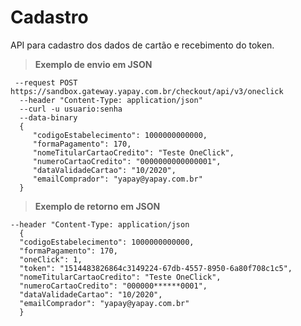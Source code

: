 # Cadastro

API para cadastro dos dados de cartão e recebimento do token.

> **Exemplo de envio em JSON**

```curl
 --request POST https://sandbox.gateway.yapay.com.br/checkout/api/v3/oneclick
  --header "Content-Type: application/json"
  --curl -u usuario:senha
  --data-binary
  {
     "codigoEstabelecimento": 1000000000000,
     "formaPagamento": 170,
     "nomeTitularCartaoCredito": "Teste OneClick",
     "numeroCartaoCredito": "0000000000000001",
     "dataValidadeCartao": "10/2020",
     "emailComprador": "yapay@yapay.com.br"
  }
```

> **Exemplo de retorno em JSON**

```curl
--header "Content-Type: application/json
  { 
  "codigoEstabelecimento": 1000000000000,
  "formaPagamento": 170,
  "oneClick": 1,
  "token": "1514483826864c3149224-67db-4557-8950-6a80f708c1c5",
  "nomeTitularCartaoCredito": "Teste OneClick",
  "numeroCartaoCredito": "000000******0001",
  "dataValidadeCartao": "10/2020",
  "emailComprador": "yapay@yapay.com.br"
  }
```
